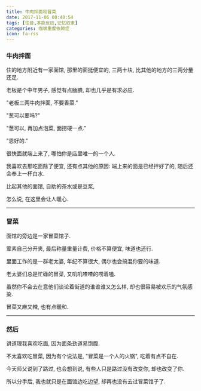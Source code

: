 ```yaml
---
title: 牛肉拌面和冒菜
date: 2017-11-06 00:40:54
tags: [往昔,本能反应,记忆奴隶]
categories: 咖啡重度依赖症
icon: fa-rss
---
```


### 牛肉拌面

住的地方附近有一家面馆, 那里的面挺便宜的, 三两十块, 比其他的地方的三两分量还足.

老板是个中年男子, 感觉有点腼腆, 却也几乎是有求必应.

"老板三两牛肉拌面, 不要香菜."

"葱可以要吗?"

"葱可以, 再加点泡菜, 面捞硬一点."

"恩好的."

很快面就端上来了, 哪怕你是店里唯一的一个人.

我喜欢去那吃面除了便宜, 还有点其他的原因: 端上来的面是已经拌好了的, 随后还会奉上一杯白水.

比起其他的面馆, 自助的茶水或是豆浆,

怎么说, 在这里会让人暖心.

---

### 冒菜

面馆的旁边是一家冒菜馆子.

荤素自己分开夹, 最后称量重量计费, 价格不算便宜, 味道也还行.

里面工作的是一群老太婆, 年纪不算很大, 偶尔也会搞混你要的味道.

老太婆们总是忙碌的冒菜, 又叽叽喳喳的唠着嗑.

虽然你不会去在意他们谈论着街道的谁谁谁又怎么样, 却也很容易被欢乐的气氛感染.

冒菜又麻又辣, 也有点暖和.  

---

### 然后

讲道理我喜欢吃面, 因为面条劲道易饱腹.

不太喜欢吃冒菜, 因为有个说法是, "冒菜是一个人的火锅", 吃着有点不自在.

今天师父说到了路过, 也会想到说, 有些人只是路过没有改变你, 却也改变了你.

所以分手后, 我也就只是在面馆边吃边望, 却再也没有去过冒菜馆子了.